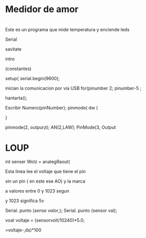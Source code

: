 # Medidor de amor

#

Este es un programa que mide temperatura y enciende leds

Serial

savitate


intro 

(constantes)

setup{
serial.begin(9600);

inician la comunicacion por via USB
for(pinumber 2; pinumber-5 ;

hantarta();

Escribir Numero(pinNumber);
pinmode(
dw (

}

pinmode(2, outpur¡t);
AN(2,LAW);
PinMode(3, Output



# LOUP

int senser Wolz = analegRaout(

Esta linea lee el voltaje que tiene el pin

sin un pin ( en este ese AO) y la marca

a valores entre 0 y 1023 segun 

y 1023 significa 5v

Serial. punto (*sense valor*,);
Serial. punto (sensor val);

voat voltaje = (sensorvolt/10240)*5.0;



   =voltaje-,ds)*100














